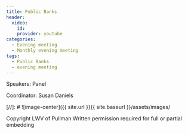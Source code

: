 ```yaml
---
title: Public Banks
header:
  video:
    id:
    provider: youtube
categories:
  - Evening meeting
  - Monthly evening meeting
tags:
  - Public Banks
  - evening meeting
---
```


Speakers: Panel

Coordinator: Susan Daniels


[//]: # ![image-center]({{ site.url }}{{ site.baseurl }}/assets/images/


Copyright LWV of Pullman
Written permission required for full or partial embedding

<!---change the title to whatever you want the post to be titled
change the ID out to the end of the youtube link https://youtu.be/r61ARK4Qv9c -->
